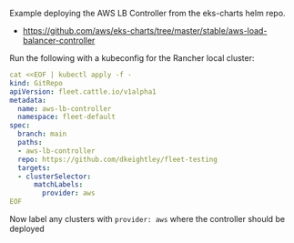 Example deploying the AWS LB Controller from the eks-charts helm repo.
  * https://github.com/aws/eks-charts/tree/master/stable/aws-load-balancer-controller

Run the following with a kubeconfig for the Rancher local cluster:

```yaml
cat <<EOF | kubectl apply -f -
kind: GitRepo
apiVersion: fleet.cattle.io/v1alpha1
metadata:
  name: aws-lb-controller
  namespace: fleet-default
spec:
  branch: main
  paths:
  - aws-lb-controller
  repo: https://github.com/dkeightley/fleet-testing
  targets:
  - clusterSelector:
      matchLabels:
        provider: aws
EOF
```

Now label any clusters with `provider: aws` where the controller should be deployed